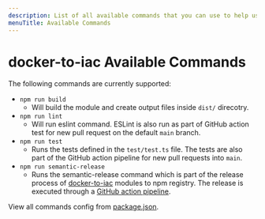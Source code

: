 ```yaml
---
description: List of all available commands that you can use to help us with development and testing
menuTitle: Available Commands
---
```


# docker-to-iac Available Commands

The following commands are currently supported:

- `npm run build`
  - Will build the module and create output files inside `dist/` direcotry.
- `npm run lint`
  - Will run eslint command. ESLint is also run as part of GitHub action test for new pull request on the default `main` branch.
- `npm run test`
  - Runs the tests defined in the `test/test.ts` file. The tests are also part of the GitHub action pipeline for new pull requests into `main`.
- `npm run semantic-release`
  - Runs the semantic-release command which is part of the release process of [docker-to-iac](https://www.npmjs.com/package/@deploystack/docker-to-iac) modules to npm registry. The release is executed through a [GitHub action pipeline](/docs/docker-to-iac/publishing-to-npm.md).

View all commands config from [package.json](https://github.com/deploystackio/docker-to-iac/blob/main/package.json).
